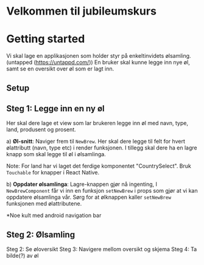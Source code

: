 # Velkommen til jubileumskurs

# Getting started

Vi skal lage en applikasjonen som holder styr på enkeltinvidets ølsamling. (untapped (https://untappd.com/))
En bruker skal kunne legge inn nye øl, samt se en oversikt over øl som er lagt inn.

##  Setup


##  Steg 1: Legge inn en ny øl
Her skal dere lage et view som lar brukeren legge inn øl med navn, type, land, produsent og prosent.

a) __Øl-snitt__: Naviger frem til `NewBrew`. Her skal dere legge til felt for hvert ølattributt (navn, type etc)
i render funksjonen. I tillegg skal dere ha en lagre knapp som skal legge til øl i ølsamlinga.

Note: For land har vi laget det ferdige komponentet "CountrySelect". Bruk `Touchable` for knapper i React Native.

b) __Oppdater ølsamlinga__: Lagre-knappen gjør nå ingenting, I `NewBrewComponent` får vi inn en funksjon `setNewBrew` i props som gjør at vi kan oppdatere ølsamlinga vår.
Sørg for at ølknappen kaller `setNewBrew` funksjonen med ølattributene.

*Noe kult med android navigation bar

## Steg 2: Ølsamling

Steg 2: Se øloversikt
Steg 3: Navigere mellom oversikt og skjema
Steg 4: Ta bilde(?) av øl
